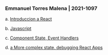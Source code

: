 ### Emmanuel Torres Malena | 2021-1097

a. [Introduccion a React](./ex_1)

b. [Javascript](./ex_2)

c. [Component State, Event Handlers](./ex_3)

d. [a More complex state, debugging React Apps](./)
